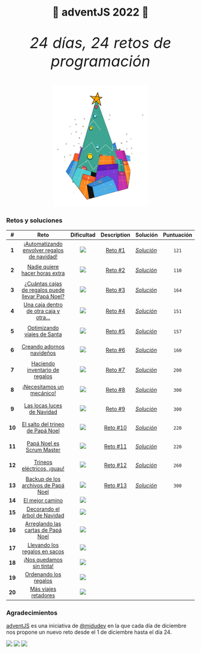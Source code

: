 <h1 align="center">🎄 adventJS 2022 🎄</h1>

<p align="center" style="font-size:40px"><em>24 días, 24 retos de programación</em></p>

<p align="center"> 
  <img width=50% src=./images/chrismas-tree.png/>
</p>

<h3>Retos y soluciones</h3>

|   #    |                                              Reto                                              |                               Dificultad                               |                                              Description                                              | Solución                                                                                               | Puntuación                             |
| :----: | :--------------------------------------------------------------------------------------------: | :--------------------------------------------------------------------: | :---------------------------------------------------------------------------------------------------: | ------------------------------------------------------------------------------------------------------ | -------------------------------------- |
| **1**  |    [¡Automatizando envolver regalos de navidad!](https://adventjs.dev/es/challenges/2022/1)    | [![](https://img.shields.io/badge/-Fácil-brightgreen?style=plastic)]() |  [Reto #1](https://github.com/ElenaPalomar/adventJS-2022/blob/main/challenges/challenge-1/README.md)  | [_Solución_](https://github.com/ElenaPalomar/adventJS-2022/blob/main/challenges/challenge-1/index.js)  | <p align="center"><code>121</code></p> |
| **2**  |          [Nadie quiere hacer horas extra](https://adventjs.dev/es/challenges/2022/2)           | [![](https://img.shields.io/badge/-Fácil-brightgreen?style=plastic)]() |  [Reto #2](https://github.com/ElenaPalomar/adventJS-2022/blob/main/challenges/challenge-2/README.md)  | [_Solución_](https://github.com/ElenaPalomar/adventJS-2022/blob/main/challenges/challenge-2/index.js)  | <p align="center"><code>110</code></p> |
| **3**  | [¿Cuántas cajas de regalos puede llevar Papá Noel?](https://adventjs.dev/es/challenges/2022/3) | [![](https://img.shields.io/badge/-Fácil-brightgreen?style=plastic)]() |  [Reto #3](https://github.com/ElenaPalomar/adventJS-2022/blob/main/challenges/challenge-3/README.md)  | [_Solución_](https://github.com/ElenaPalomar/adventJS-2022/blob/main/challenges/challenge-3/index.js)  | <p align="center"><code>164</code></p> |
| **4**  |      [Una caja dentro de otra caja y otra...](https://adventjs.dev/es/challenges/2022/4)       |   [![](https://img.shields.io/badge/-Medio-F39C12?style=plastic)]()    |  [Reto #4](https://github.com/ElenaPalomar/adventJS-2022/blob/main/challenges/challenge-4/README.md)  | [_Solución_](https://github.com/ElenaPalomar/adventJS-2022/blob/main/challenges/challenge-4/index.js)  | <p align="center"><code>151</code></p> |
| **5**  |            [Optimizando viajes de Santa](https://adventjs.dev/es/challenges/2022/5)            |  [![](https://img.shields.io/badge/-Difícil-C0392B?style=plastic)]()   |  [Reto #5](https://github.com/ElenaPalomar/adventJS-2022/blob/main/challenges/challenge-5/README.md)  | [_Solución_](https://github.com/ElenaPalomar/adventJS-2022/blob/main/challenges/challenge-5/index.js)  | <p align="center"><code>157</code></p> |
| **6**  |             [Creando adornos navideños](https://adventjs.dev/es/challenges/2022/6)             |   [![](https://img.shields.io/badge/-Medio-F39C12?style=plastic)]()    |  [Reto #6](https://github.com/ElenaPalomar/adventJS-2022/blob/main/challenges/challenge-6/README.md)  | [_Solución_](https://github.com/ElenaPalomar/adventJS-2022/blob/main/challenges/challenge-6/index.js)  | <p align="center"><code>160</code></p> |
| **7**  |          [Haciendo inventario de regalos](https://adventjs.dev/es/challenges/2022/7)           | [![](https://img.shields.io/badge/-Fácil-brightgreen?style=plastic)]() |  [Reto #7](https://github.com/ElenaPalomar/adventJS-2022/blob/main/challenges/challenge-7/README.md)  | [_Solución_](https://github.com/ElenaPalomar/adventJS-2022/blob/main/challenges/challenge-7/index.js)  | <p align="center"><code>200</code></p> |
| **8**  |             [¡Necesitamos un mecánico!](https://adventjs.dev/es/challenges/2022/8)             |   [![](https://img.shields.io/badge/-Medio-F39C12?style=plastic)]()    |  [Reto #8](https://github.com/ElenaPalomar/adventJS-2022/blob/main/challenges/challenge-8/README.md)  | [_Solución_](https://github.com/ElenaPalomar/adventJS-2022/blob/main/challenges/challenge-8/index.js)  | <p align="center"><code>300</code></p> |
| **9**  |            [Las locas luces de Navidad](https://adventjs.dev/es/challenges/2022/9)             | [![](https://img.shields.io/badge/-Fácil-brightgreen?style=plastic)]() |  [Reto #9](https://github.com/ElenaPalomar/adventJS-2022/blob/main/challenges/challenge-9/README.md)  | [_Solución_](https://github.com/ElenaPalomar/adventJS-2022/blob/main/challenges/challenge-9/index.js)  | <p align="center"><code>300</code></p> |
| **10** |         [El salto del trineo de Papá Noel](https://adventjs.dev/es/challenges/2022/10)         |   [![](https://img.shields.io/badge/-Medio-F39C12?style=plastic)]()    | [Reto #10](https://github.com/ElenaPalomar/adventJS-2022/blob/main/challenges/challenge-10/README.md) | [_Solución_](https://github.com/ElenaPalomar/adventJS-2022/blob/main/challenges/challenge-10/index.js) | <p align="center"><code>220</code></p> |
| **11** |            [Papá Noel es Scrum Master](https://adventjs.dev/es/challenges/2022/11)             |  [![](https://img.shields.io/badge/-Difícil-C0392B?style=plastic)]()   |                                             [Reto #11]()                                              | [_Solución_]()                                                                                         | <p align="center"><code>220</code></p> |
| **12** |            [Trineos eléctricos, ¡guau!](https://adventjs.dev/es/challenges/2022/12)            |   [![](https://img.shields.io/badge/-Medio-F39C12?style=plastic)]()    |                                             [Reto #12]()                                              | [_Solución_]()                                                                                         | <p align="center"><code>260</code></p> |
| **13** |       [Backup de los archivos de Papá Noel](https://adventjs.dev/es/challenges/2022/13)        | [![](https://img.shields.io/badge/-Fácil-brightgreen?style=plastic)]() |                                             [Reto #13]()                                              | [_Solución_]()                                                                                         | <p align="center"><code>300</code></p> |
| **14** |                 [El mejor camino](https://adventjs.dev/es/challenges/2022/14)                  |   [![](https://img.shields.io/badge/-Medio-F39C12?style=plastic)]()    |                                                                                                       |                                                                                                        |                                        |
| **15** |          [Decorando el árbol de Navidad](https://adventjs.dev/es/challenges/2022/15)           |   [![](https://img.shields.io/badge/-Medio-F39C12?style=plastic)]()    |                                                                                                       |                                                                                                        |                                        |
| **16** |        [Arreglando las cartas de Papá Noel](https://adventjs.dev/es/challenges/2022/16)        |  [![](https://img.shields.io/badge/-Difícil-C0392B?style=plastic)]()   |                                                                                                       |                                                                                                        |                                        |
| **17** |          [Llevando los regalos en sacos](https://adventjs.dev/es/challenges/2022/17)           |   [![](https://img.shields.io/badge/-Medio-F39C12?style=plastic)]()    |                                                                                                       |                                                                                                        |                                        |
| **18** |             [¡Nos quedamos sin tinta!](https://adventjs.dev/es/challenges/2022/18)             | [![](https://img.shields.io/badge/-Fácil-brightgreen?style=plastic)]() |                                                                                                       |                                                                                                        |                                        |
| **19** |              [Ordenando los regalos](https://adventjs.dev/es/challenges/2022/19)               | [![](https://img.shields.io/badge/-Fácil-brightgreen?style=plastic)]() |                                                                                                       |                                                                                                        |                                        |
| **20** |               [Más viajes retadores](https://adventjs.dev/es/challenges/2022/20)               |  [![](https://img.shields.io/badge/-Difícil-C0392B?style=plastic)]()   |                                                                                                       |                                                                                                        |                                        |

<h3>Agradecimientos</h3>

[adventJS](https://midu.dev/) es una iniciativa de [@midudev](https://midu.dev/) en la que cada día de diciembre nos propone un nuevo reto desde el 1 de diciembre hasta el día 24.

[![](https://img.shields.io/badge/-midudev-9146FF?style=flat-square&logo=twitch&logoColor=white&style=plastic)](https://www.twitch.tv/midudev)
[![](https://img.shields.io/badge/-%40midudev-ff0000?style=flat-square&logo=youtube&logoColor=white&style=plastic)](https://www.youtube.com/midudev)
[![](https://img.shields.io/badge/-%40midudev-1DA1F2?style=flat-square&logo=twitter&logoColor=white&style=plastic)](https://twitter.com/midudev)
